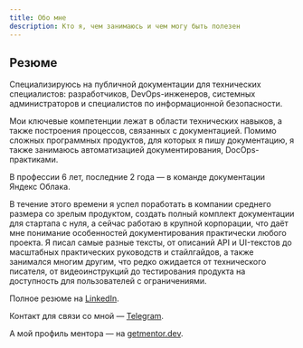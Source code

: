 ```yaml
---
title: Обо мне
description: Кто я, чем занимаюсь и чем могу быть полезен
---
```


## Резюме

Специализируюсь на публичной документации для технических специалистов: разработчиков, DevOps-инженеров, системных администраторов и специалистов по информационной безопасности.

Мои ключевые компетенции лежат в области технических навыков, а также построения процессов, связанных с документацией. Помимо сложных программных продуктов, для которых я пишу документацию, я также занимаюсь автоматизацией документирования, DocOps-практиками.

В профессии 6 лет, последние 2 года — в команде документации Яндекс Облака.

В течение этого времени я успел поработать в компании среднего размера со зрелым продуктом, создать полный комплект документации для стартапа с нуля, а сейчас работаю в крупной корпорации, что даёт мне понимание особенностей документирования практически любого проекта. Я писал самые разные тексты, от описаний API и UI-текстов до масштабных практических руководств и стайлгайдов, а также занимался многим другим, что редко ожидается от технического писателя, от видеоинструкций до тестирования продукта на доступность для пользователей с ограничениями.

Полное резюме на [LinkedIn](https://www.linkedin.com/in/alexander-y-a87527152/).

Контакт для связи со мной — [Telegram](https://t.me/alexjameson).

А мой профиль ментора — на [getmentor.dev](https://getmentor.dev/mentor/aleksandr-iakovlev-4454).
